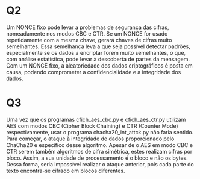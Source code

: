 # Q2
Um NONCE fixo pode levar a problemas de segurança das cifras, nomeadamente nos modos CBC e CTR. Se um NONCE for usado repetidamente com a mesma chave, gerará chaves de cifras muito semelhantes. Essa semelhança leva a que seja possível detectar padrões, especialmente se os dados a encriptar forem muito semelhantes, o que, com análise estatística, pode levar à descoberta de partes da mensagem. Com um NONCE fixo, a aleatoriedade dos dados criptográficos é posta em causa, podendo comprometer a confidencialidade e a integridade dos dados.

# Q3
Uma vez que os programas cfich_aes_cbc.py e cfich_aes_ctr.py utilizam AES com modos CBC (Cipher Block Chaining) e CTR (Counter Mode) respectivamente, usar o programa chacha20_int_attck.py não faria sentido. Para começar, o ataque à integridade de dados proporcionado pelo ChaCha20 é específico desse algoritmo. Apesar de o AES em modo CBC e CTR serem também algoritmos de cifra simétrica, estes realizam cifras por bloco. Assim, a sua unidade de processamento é o bloco e não os bytes. Dessa forma, seria impossível realizar o ataque anterior, pois cada parte do texto encontra-se cifrado em blocos diferentes.